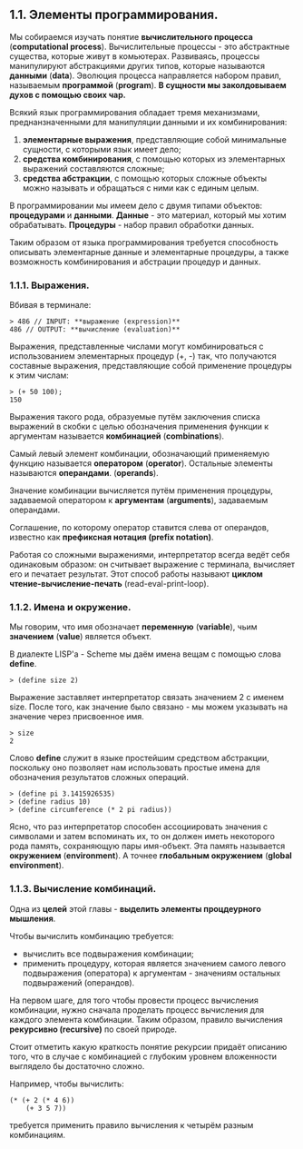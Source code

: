 ## 1.1. Элементы программирования.

Мы собираемся изучать понятие **вычислительного процесса** (**computational process**).
Вычислительные процессы - это абстрактные существа, которые живут в комьютерах. Развиваясь, процессы манипулируют абстракциями других типов, которые называются **данными** (**data**).
Эволюция процесса направляется набором правил, называемым **программой** (**program**).
**В сущности мы заколдовываем духов с помощью своих чар.**


Всякий язык программирования обладает тремя механизмами, преднанзначенными для манипуляции данными и их комбинирования:

1. **элементарные выражения**, представляющие собой минимальные сущности, с которыми язык имеет дело;
2. **средства комбинирования**, с помощью которых из элементарных выражений составляются сложные;
3. **средства абстракции**, с помощью которых сложные объекты можно называть и обращаться с ними как с единым целым.

В программировании мы имеем дело с двумя типами объектов: **процедурами** и **данными**.
**Данные** - это материал, который мы хотим обрабатывать.
**Процедуры** - набор правил обработки данных.

Таким образом от языка программирования требуется способность описывать элементарные данные и элементарные процедуры, а также возможность комбинирования и абстрации процедур и данных.

### 1.1.1. Выражения.

Вбивая в терминале:

	> 486 // INPUT: **выражение (expression)**
	486 // OUTPUT: **вычисление (evaluation)**

Выражения, представленные числами могут комбинироваться с использованием элементарных процедур (+, -) так, что получаются составные выражения, представляющие собой применение процедуры к этим числам:

	> (+ 50 100);
	150

Выражения такого рода, образуемые путём заключения списка выражений в скобки с целью обозначения применения функции к аргументам называется **комбинацией** (**combinations**).

Самый левый элемент комбинации, обозначающий применяемую функцию называется **оператором** (**operator**).
Остальные элементы называются **операндами**. (**operands**).

Значение комбинации вычисляется путём применения процедуры, задаваемой оператором к **аргументам** (**arguments**), задаваемым операндами.

Соглашение, по которому оператор ставится слева от операндов, известно как **префиксная нотация (prefix notation)**.

Работая со сложными выражениями, интерпретатор всегда ведёт себя одинаковым образом: он считывает выражение с терминала, вычисляет его и печатает результат. Этот способ работы называют **циклом чтение-вычисление-печать** (read-eval-print-loop).

### 1.1.2. Имена и окружение.

Мы говорим, что имя обозначает **переменную** (**variable**), чьим **значением** (**value**) является объект.

В диалекте LISP'а - Scheme мы даём имена вещам с помощью слова **define**.

	> (define size 2)

Выражение заставляет интерпретатор связать значением 2 с именем size.
После того, как значение было связано - мы можем указывать на значение через присвоенное имя.

	> size
	2

Слово **define** служит в языке простейшим средством абстракции, поскольку оно позволяет нам использовать простые имена для обозначения результатов сложных операций.

	> (define pi 3.1415926535)
	> (define radius 10)
	> (define circumference (* 2 pi radius))


Ясно, что раз интерпретатор способен ассоциировать значения с символами и затем вспоминать их, то он должен иметь некоторого рода память, сохраняющую пары имя-объект.
Эта память называется **окружением** (**environment**). А точнее **глобальным окружением** (**global environment**).

### 1.1.3. Вычисление комбинаций.

Одна из **целей** этой главы - **выделить элементы процдеурного мышления**.

Чтобы вычислить комбинацию требуется:

* вычислить все подвыражения комбинации;
* применить процедуру, которая является значением самого левого подвыражения (оператора) к аргументам - значениям остальных подвыражений (операндов).

На первом шаге, для того чтобы провести процесс вычисления комбинации, нужно сначала проделать процесс вычисления для каждого элемента комбинации. Таким образом, правило вычисления **рекурсивно (recursive)** по своей природе.

Стоит отметить какую краткость понятие рекурсии придаёт описанию того, что в случае с комбинацией с глубоким уровнем вложенности выглядело бы достаточно сложно.

Например, чтобы вычислить:

	(* (+ 2 (* 4 6))
		(+ 3 5 7))

требуется применить правило вычисления к четырём разным комбинациям.